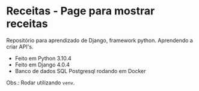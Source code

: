 # Receitas - Page para mostrar receitas

Repositório para aprendizado de Django, framework python. Aprendendo a criar API's.

- Feito em Python 3.10.4
- Feito em Django 4.0.4
- Banco de dados SQL Postgresql rodando em Docker

Obs.: Rodar utilizando `venv`.